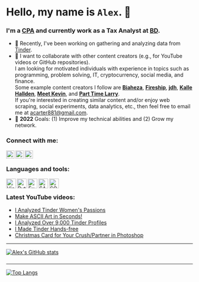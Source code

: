 # Hello, my name is `Alex`. 👋

### I'm a [CPA](https://en.wikipedia.org/wiki/Certified_Public_Accountant) and currently work as a Tax Analyst at [BD](https://www.bd.com/en-us).

- 🌱 Recently, I've been working on gathering and analyzing data from [Tinder](https://github.com/acarter881/tinder_likes_data).
- 👯 I want to collaborate with other content creators (e.g., for YouTube videos or GitHub repositories). <br>
I am looking for motivated individuals with experience in topics such as programming, problem solving, IT, cryptocurrency, social media, and finance. <br>
Some example content creators I follow are **[Biaheza](https://www.youtube.com/c/biaheza)**, **[Fireship](https://www.youtube.com/c/Fireship)**, **[jdh](https://www.youtube.com/c/jdhvideo)**, **[Kalle Hallden](https://www.youtube.com/c/KalleHallden)**, **[Meet Kevin](https://www.youtube.com/c/MeetKevin)**, and **[Part Time Larry](https://www.youtube.com/c/parttimelarry)**. <br>
If you're interested in creating similar content and/or enjoy web scraping, social experiments, data analytics, etc., then feel free to email me at acarter881@gmail.com.
- 🥅 **2022** Goals: (1) Improve my technical abilities and (2) Grow my network.

### Connect with me:
[<img align="left" alt="AlexCarter881 | YouTube" width="22px" src="https://upload.wikimedia.org/wikipedia/commons/thumb/f/fb/YouTube_Kids_LogoVector.svg/1267px-YouTube_Kids_LogoVector.svg.png"/>][youtube]
[<img align="left" alt="acarter881 | LinkedIn" width="22px" src="https://cdn-icons-png.flaticon.com/512/174/174857.png"/>][linkedin]
[<img align="left" alt="acarter881 | Instagram" width="22px" src="https://upload.wikimedia.org/wikipedia/commons/thumb/e/e7/Instagram_logo_2016.svg/2048px-Instagram_logo_2016.svg.png"/>][instagram]

<br />

### Languages and tools:
[<img align="left" alt="Visual Studio Code" width="26px" src="https://miro.medium.com/max/512/1*_T_tWFGY29J6MEKek1vBaw.png"/>][visualStudioCode]
[<img align="left" alt="Python" width="26px" src="https://upload.wikimedia.org/wikipedia/commons/thumb/0/0a/Python.svg/2048px-Python.svg.png"/>][python]
[<img align="left" alt="Excel" width="26px" src="https://cdn-icons-png.flaticon.com/512/888/888850.png"/>][excel]
[<img align="left" alt="SAP" width="26px" src="https://upload.wikimedia.org/wikipedia/commons/thumb/5/59/SAP_2011_logo.svg/1920px-SAP_2011_logo.svg.png"/>][sap]
[<img align="left" alt="SQL" width="26px" src="https://upload.wikimedia.org/wikipedia/commons/thumb/4/49/Applications-database.svg/1024px-Applications-database.svg.png"/>][sql]

<br />

### Latest YouTube videos:
<!-- YOUTUBE:START -->
- [I Analyzed Tinder Women&#39;s Passions](https://www.youtube.com/watch?v=m9kUMYctDIE)
- [Make ASCII Art in Seconds!](https://www.youtube.com/watch?v=AOlrJKI3Mu0)
- [I Analyzed Over 9,000 Tinder Profiles](https://www.youtube.com/watch?v=hL8r3QeERS0)
- [I Made Tinder Hands-free](https://www.youtube.com/watch?v=SZUsfSjxaq0)
- [Christmas Card for Your Crush/Partner in Photoshop](https://www.youtube.com/watch?v=xEn9617ntTQ)
<!-- YOUTUBE:END -->
---

[![Alex's GitHub stats](https://github-readme-stats.vercel.app/api?username=acarter881&show_icons=true&hide_rank=true&theme=radical)](https://github.com/acarter881/github-readme-stats)
###
---

[![Top Langs](https://github-readme-stats.vercel.app/api/top-langs/?username=acarter881&layout=compact&theme=radical)](https://github.com/acarter881/github-readme-stats)

[youtube]: https://www.youtube.com/c/alexcarter881
[instagram]: https://www.instagram.com/acarter881/
[linkedin]: https://www.linkedin.com/in/acarter881/
[visualStudioCode]: https://en.wikipedia.org/wiki/Visual_Studio_Code
[python]: https://en.wikipedia.org/wiki/Python_(programming_language)
[excel]: https://en.wikipedia.org/wiki/Microsoft_Excel
[sap]: https://en.wikipedia.org/wiki/SAP
[sql]: https://en.wikipedia.org/wiki/SQL
